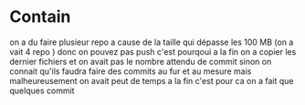 # Contain
on a du faire plusieur repo  a cause de la taille qui dépasse les 100 MB (on a vait 4 repo )  donc on pouvez pas push c'est pourqoui  a la fin on a copier les dernier fichiers et on avait pas le nombre attendu de commit 
sinon on connait qu'ils faudra faire des commits au fur et au mesure  mais malheureusement
on avait peut de temps  a la fin c'est pour ca on a fait que quelques commit  